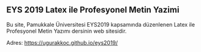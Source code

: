 ## EYS 2019 Latex ile Profesyonel Metin Yazimi

Bu site, Pamukkale Üniversitesi EYS2019 kapsamında düzenlenen Latex ile Profesyonel Metin Yazımı dersinin web sitesidir.

Adres: https://ugurakkoc.github.io/eys2019/
